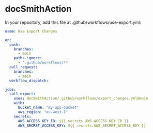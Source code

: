 # docSmithAction

In your repository, add this file at .github/workflows/use-export.yml:

```yaml
name: Use Export Changes

on:
  push:
    branches:
      - main
    paths-ignore:
      - '.github/workflows/**'
  pull_request:
    branches:
      - main
  workflow_dispatch:

jobs:
  call-export:
    uses: docSmithAction/.github/workflows/export_changes.yml@main
    with:
      bucket_name: "my-app-bucket"
      aws_region: "eu-west-1"
    secrets:
      AWS_ACCESS_KEY_ID: ${{ secrets.AWS_ACCESS_KEY_ID }}
      AWS_SECRET_ACCESS_KEY: ${{ secrets.AWS_SECRET_ACCESS_KEY }}
```
